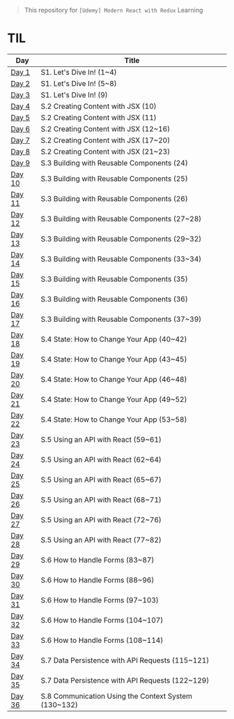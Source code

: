 > This repository for `[Udemy] Modern React with Redux` Learning

# TIL

| Day                            | Title                                                |
| ------------------------------ | ---------------------------------------------------- |
| [Day 1](./markdown/221230.md)  | S1. Let's Dive In! (1~4)                             |
| [Day 2](./markdown/221231.md)  | S1. Let's Dive In! (5~8)                             |
| [Day 3](./markdown/230101.md)  | S1. Let's Dive In! (9)                               |
| [Day 4](./markdown/230102.md)  | S.2 Creating Content with JSX (10)                   |
| [Day 5](./markdown/230103.md)  | S.2 Creating Content with JSX (11)                   |
| [Day 6](./markdown/230104.md)  | S.2 Creating Content with JSX (12~16)                |
| [Day 7](./markdown/230105.md)  | S.2 Creating Content with JSX (17~20)                |
| [Day 8](./markdown/230106.md)  | S.2 Creating Content with JSX (21~23)                |
| [Day 9](./markdown/230107.md)  | S.3 Building with Reusable Components (24)           |
| [Day 10](./markdown/230108.md) | S.3 Building with Reusable Components (25)           |
| [Day 11](./markdown/230109.md) | S.3 Building with Reusable Components (26)           |
| [Day 12](./markdown/230110.md) | S.3 Building with Reusable Components (27~28)        |
| [Day 13](./markdown/230111.md) | S.3 Building with Reusable Components (29~32)        |
| [Day 14](./markdown/230112.md) | S.3 Building with Reusable Components (33~34)        |
| [Day 15](./markdown/230113.md) | S.3 Building with Reusable Components (35)           |
| [Day 16](./markdown/230114.md) | S.3 Building with Reusable Components (36)           |
| [Day 17](./markdown/230115.md) | S.3 Building with Reusable Components (37~39)        |
| [Day 18](./markdown/230116.md) | S.4 State: How to Change Your App (40~42)            |
| [Day 19](./markdown/230117.md) | S.4 State: How to Change Your App (43~45)            |
| [Day 20](./markdown/230118.md) | S.4 State: How to Change Your App (46~48)            |
| [Day 21](./markdown/230119.md) | S.4 State: How to Change Your App (49~52)            |
| [Day 22](./markdown/230120.md) | S.4 State: How to Change Your App (53~58)            |
| [Day 23](./markdown/230121.md) | S.5 Using an API with React (59~61)                  |
| [Day 24](./markdown/230122.md) | S.5 Using an API with React (62~64)                  |
| [Day 25](./markdown/230123.md) | S.5 Using an API with React (65~67)                  |
| [Day 26](./markdown/230124.md) | S.5 Using an API with React (68~71)                  |
| [Day 27](./markdown/230125.md) | S.5 Using an API with React (72~76)                  |
| [Day 28](./markdown/230126.md) | S.5 Using an API with React (77~82)                  |
| [Day 29](./markdown/230127.md) | S.6 How to Handle Forms (83~87)                      |
| [Day 30](./markdown/230128.md) | S.6 How to Handle Forms (88~96)                      |
| [Day 31](./markdown/230129.md) | S.6 How to Handle Forms (97~103)                     |
| [Day 32](./markdown/230130.md) | S.6 How to Handle Forms (104~107)                    |
| [Day 33](./markdown/230131.md) | S.6 How to Handle Forms (108~114)                    |
| [Day 34](./markdown/230201.md) | S.7 Data Persistence with API Requests (115~121)     |
| [Day 35](./markdown/230202.md) | S.7 Data Persistence with API Requests (122~129)     |
| [Day 36](./markdown/230202.md) | S.8 Communication Using the Context System (130~132) |
